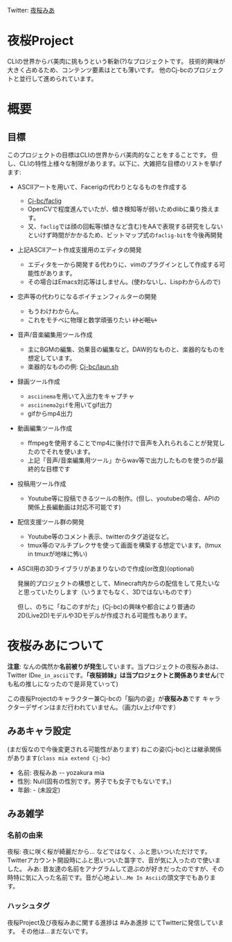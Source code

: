 Twitter: [夜桜みあ](https://twitter.com/me_in_ascii)

# 夜桜Project

CLIの世界からバ美肉に挑もうという斬新(?)なプロジェクトです。
技術的興味が大きく占めるため、コンテンツ要素はとても薄いです。
他のCj-bcのプロジェクトと並行して進められています。

# 概要

## 目標

このプロジェクトの目標はCLIの世界からバ美肉的なことをすることです。
但し、CLIの特性上様々な制限があります。以下に、大雑把な目標のリストを挙げます:

* ASCIIアートを用いて、Facerigの代わりとなるものを作成する
  * [Cj-bc/faclig](https://github.com/Cj-bc/faclig)
  * OpenCVで程度進んでいたが、傾き検知等が弱いためdlibに乗り換えます。
  * 又、`faclig`では顔の回転等(傾きなど含む)をAAで表現する研究をしないといけず時間がかかるため、ビットマップ式の`faclig-bit`を今後再開発
* 上記ASCIIアート作成支援用のエディタの開発
  * エディタを一から開発する代わりに、vimのプラグインとして作成する可能性があります。
  * その場合はEmacs対応等はしません。(使わないし、Lispわからんので)
* 恋声等の代わりになるボイチェンフィルターの開発
  * もうわけわからん。
  * これをモチベに物理と数学頑張りたい ~~けど眠い~~
* 音声/音楽編集用ツール作成
  * 主にBGMの編集、効果音の編集など。DAW的なものと、楽器的なものを想定しています。
  * 楽器的なものの例: [Cj-bc/laun.sh](https://github.com/Cj-bc/laun.sh)
* 録画ツール作成
  * `asciinema`を用いて入出力をキャプチャ
  * `asciinema2gif`を用いてgif出力
  * gifからmp4出力
* 動画編集ツール作成
  * ffmpegを使用することでmp4に後付けで音声を入れられることが発覚したのでそれを使います。
  * 上記「音声/音楽編集用ツール」からwav等で出力したものを使うのが最終的な目標です
* 投稿用ツール作成
  * Youtube等に投稿できるツールの制作。(但し、youtubeの場合、APIの関係上長編動画は対応不可能です)
* 配信支援ツール群の開発
  * Youtube等のコメント表示、twitterのタグ追従など。
  * tmux等のマルチプレクサを使って画面を構築する想定でいます。(tmux in tmuxが地味に怖い)
* ASCII用の3Dライブラリがあまりないので作成(or改良)(optional)

  発展的プロジェクトの構想として、Minecraft内からの配信をして見たいなと思っていたりします（いうまでもなく、3Dではないものです）

  但し、のちに「ねこのすがた」(Cj-bc)の興味や都合により普通の2D(Live2D)モデルや3Dモデルが作成される可能性もあります。

# 夜桜みあについて

**注意**: なんの偶然か**名前被りが発生**しています。当プロジェクトの夜桜みあは、Twitter ID`me_in_ascii`です。**「夜桜姉妹」は当プロジェクトと関係ありません**(でも私の推しになったので是非見ていって)

この夜桜Projectのキャラクター兼Cj-bcの「脳内の姿」が**夜桜みあ**です
キャラクターデザインはまだ行われていません。（画力Lv上げ中です）

## みあキャラ設定

  (まだ仮なので今後変更される可能性があります)
  ねこの姿(Cj-bc)とは継承関係があります(`class mia extend Cj-bc`)

  * 名前: 夜桜みあ -- yozakura mia
  * 性別: Null(固有の性別です。男子でも女子でもないです。)
  * 年齢: - (未設定)

## みあ雑学

### 名前の由来
  夜桜: 夜に咲く桜が綺麗だから... などではなく、ふと思いついただけです。Twitterアカウント開設時にふと思いついた苗字で、音が気に入ったので使いました。
  みあ: 昔友達の名前をアナグラムして遊ぶのが好きだったのですが、その時特に気に入った名前です。音が心地よい...`Me In Ascii`の頭文字でもあります。

### ハッシュタグ

  夜桜Project及び夜桜みあに関する進捗は #みあ進捗 にてTwitterに発信しています。
  その他は...まだないです。

